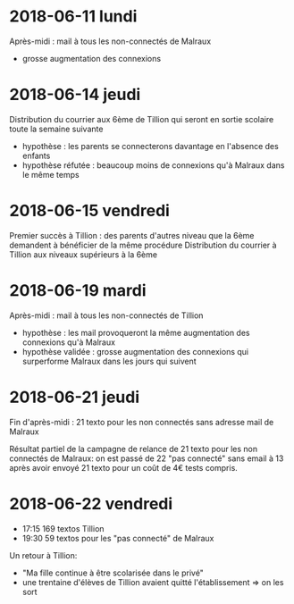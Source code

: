 # 2018-06-11 lundi

Après-midi : mail à tous les non-connectés de Malraux
- grosse augmentation des connexions

# 2018-06-14 jeudi

Distribution du courrier aux 6ème de Tillion qui seront en sortie scolaire toute la semaine suivante
- hypothèse : les parents se connecterons davantage en l'absence des enfants
- hypothèse réfutée : beaucoup moins de connexions qu'à Malraux dans le même temps

# 2018-06-15 vendredi

Premier succès à Tillion : des parents d'autres niveau que la 6ème demandent à bénéficier de la même procédure
Distribution du courrier à Tillion aux niveaux supérieurs à la 6ème

# 2018-06-19 mardi

Après-midi : mail à tous les non-connectés de Tillion
- hypothèse : les mail provoqueront la même augmentation des connexions qu'à Malraux
- hypothèse validée : grosse augmentation des connexions qui surperforme Malraux dans les jours qui suivent

# 2018-06-21 jeudi

Fin d'après-midi : 21 texto pour les non connectés sans adresse mail de Malraux

Résultat partiel de la campagne de relance de 21 texto pour les non connectés de Malraux: on est passé de 22 "pas connecté" sans email à 13 après avoir envoyé 21 texto pour un coût de 4€ tests compris.

# 2018-06-22 vendredi

- 17:15 169 textos Tillion
- 19:30 59 textos pour les "pas connecté" de Malraux

Un retour à Tillion:
- "Ma fille continue à être scolarisée dans le privé"
- une trentaine d'élèves de Tillion avaient quitté l'établissement => on les sort
